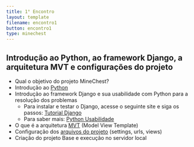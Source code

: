 ```yaml
---
title: 1° Encontro
layout: template
filename: encontro1
button: encontro1
type: minechest
--- 
```


## Introdução ao Python, ao framework Django, a arquitetura MVT e configurações do projeto
  - Qual o objetivo do projeto MineChest?
  - Introdução ao [Python](https://docs.python.org/3/tutorial/inputoutput.html)
  - Introdução ao framework Django e sua usabilidade com Python para a resolução dos problemas 
     - Para instalar e testar o Django, acesse o seguinte site e siga os passos: [Tutorial Django](https://code.visualstudio.com/docs/python/tutorial-django)
     - Para saber mais: [Python Usabilidade](https://www.python.org/success-stories/)   
  - O que é a arquitetura [MVT](https://www.treinaweb.com.br/blog/entendendo-o-mtv-do-django) (Model View Template) 
  - Configuração dos [arquivos do projeto](https://docs.djangoproject.com/pt-br/3.1/howto/) (settings, urls, views)
  - Criação do projeto Base e execução no servidor local
